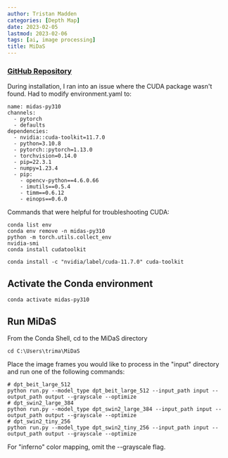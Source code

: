 ```yaml
---
author: Tristan Madden
categories: [Depth Map]
date: 2023-02-05
lastmod: 2023-02-06
tags: [ai, image processing]
title: MiDaS
---
```


<h3><a href="https://github.com/isl-org/MiDaS" title="MiDaS">GitHub Repository</a></h3>

During installation, I ran into an issue where the CUDA package wasn't found. Had to modify environment.yaml to:

```Shell
name: midas-py310
channels:
  - pytorch
  - defaults
dependencies:
  - nvidia::cuda-toolkit=11.7.0
  - python=3.10.8
  - pytorch::pytorch=1.13.0
  - torchvision=0.14.0
  - pip=22.3.1
  - numpy=1.23.4
  - pip:
    - opencv-python==4.6.0.66
    - imutils==0.5.4
    - timm==0.6.12
    - einops==0.6.0
```
Commands that were helpful for troubleshooting CUDA:

```Shell
conda list env
conda env remove -n midas-py310
python -m torch.utils.collect_env
nvidia-smi
conda install cudatoolkit
```


```Shell
conda install -c "nvidia/label/cuda-11.7.0" cuda-toolkit
```

<h2>Activate the Conda environment</h2>

```Shell
conda activate midas-py310
```
<h2>Run MiDaS</h2>
From the Conda Shell, cd to the MiDaS directory

```Shell
cd C:\Users\trima\MiDaS
```

Place the image frames you would like to process in the "input" directory and run one of the following commands:

```Shell
# dpt_beit_large_512
python run.py --model_type dpt_beit_large_512 --input_path input --output_path output --grayscale --optimize
# dpt_swin2_large_384
python run.py --model_type dpt_swin2_large_384 --input_path input --output_path output --grayscale --optimize
# dpt_swin2_tiny_256
python run.py --model_type dpt_swin2_tiny_256 --input_path input --output_path output --grayscale --optimize
```

For "inferno" color mapping, omit the --grayscale flag.